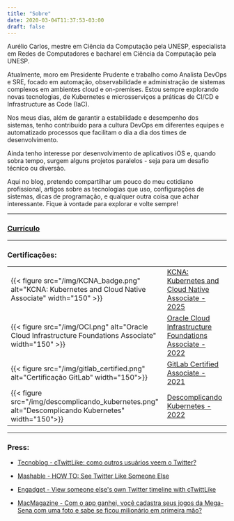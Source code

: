 ```yaml
---
title: "Sobre"
date: 2020-03-04T11:37:53-03:00
draft: false
---
```


Aurélio Carlos, mestre em Ciência da Computação pela UNESP, especialista em Redes de Computadores e bacharel em Ciência da Computação pela UNESP.

Atualmente, moro em Presidente Prudente e trabalho como Analista DevOps e SRE, focado em automação, observabilidade e administração de sistemas complexos em ambientes cloud e on-premises. Estou sempre explorando novas tecnologias, de Kubernetes e microsserviços a práticas de CI/CD e Infrastructure as Code (IaC).

Nos meus dias, além de garantir a estabilidade e desempenho dos sistemas, tenho contribuído para a cultura DevOps em diferentes equipes e automatizado processos que facilitam o dia a dia dos times de desenvolvimento.

Ainda tenho interesse por desenvolvimento de aplicativos iOS e, quando sobra tempo, surgem alguns projetos paralelos - seja para um desafio técnico ou diversão.

Aqui no blog, pretendo compartilhar um pouco do meu cotidiano profissional, artigos sobre as tecnologias que uso, configurações de sistemas, dicas de programação, e qualquer outra coisa que achar interessante. Fique à vontade para explorar e volte sempre!


---
### [Currículo](https://github.com/lelinho/curriculo_Aurelio/releases/download/v0.0-rolling/curriculo.pdf "Download do currículo PT/BR")


---
### Certificações:

|   |  |
| ----- | --- |
| {{< figure src="/img/KCNA_badge.png" alt="KCNA: Kubernetes and Cloud Native Associate" width="150" >}} | [KCNA: Kubernetes and Cloud Native Associate - 2025](https://www.credly.com/badges/1e6f3451-70a3-45c2-8163-71299468c315/linked_in_profile)  |
| {{< figure src="/img/OCI.png" alt="Oracle Cloud Infrastructure Foundations Associate" width="150" >}} | [Oracle Cloud Infrastructure Foundations Associate - 2022](https://catalog-education.oracle.com/pls/certview/sharebadge?id=5E7E571B7174371823CECF6A6429EF1BD5D4457754032FE2D614BE5253ECD5E0)  |
| {{< figure src="/img/gitlab_certified.png" alt="Certificação GitLab" width="150">}} | [GitLab Certified Associate - 2021](https://gitlab.badgr.com/public/assertions/cdq63kP2RJauvRGGyHYWlA?identity__email=lelinhoprado@gmail.com) |
| {{< figure src="/img/descomplicando_kubernetes.png" alt="Descomplicando Kubernetes" width="150">}} | [Descomplicando Kubernetes - 2022](https://www.credential.net/ee5eec86-9991-485d-8304-13b000c6a2ee#gs.2rdx52) |

---

### Press:
- [Tecnoblog - cTwittLike: como outros usuários veem o Twitter?](https://www1.tecnoblog.net/2009/ctwittlike-como-outros-usuarios-veem-o-twitter/ "Tecnoblog - cTwittLike: como outros usuários veem o Twitter?")

- [Mashable - HOW TO: See Twitter Like Someone Else](https://mashable.com/2009/08/18/ctwitterlike/ "Mashable - HOW TO: See Twitter Like Someone Else")

- [Engadget - View someone else's own Twitter timeline with cTwittLike](https://www.engadget.com/2014-10-08-view-someone-elses-own-twitter-timeline-with-ctwittlike.html "Mashable - HOW TO: See Twitter Like Someone Else")

- [MacMagazine - Com o app ganhei, você cadastra seus jogos da Mega-Sena com uma foto e sabe se ficou milionário em primeira mão?](https://macmagazine.com.br/post/2017/06/14/com-o-app-ganhei-voce-cadastra-seus-jogos-da-mega-sena-com-uma-foto-e-sabe-se-ficou-milionario-em-primeira-mao/ "MacMagazine - Com o app ganhei, você cadastra seus jogos da Mega-Sena com uma foto e sabe se ficou milionário em primeira mão?")
